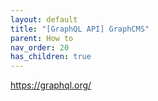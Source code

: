```yaml
---
layout: default
title: "[GraphQL API] GraphCMS"
parent: How to
nav_order: 20
has_children: true
---
```


https://graphql.org/
